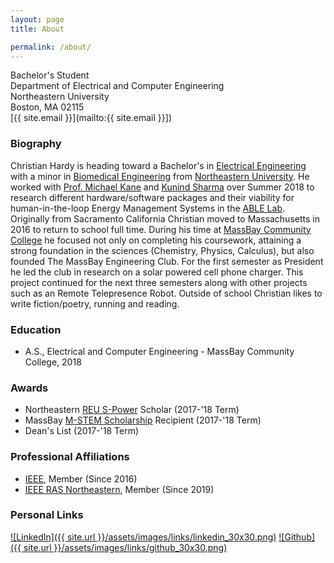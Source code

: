 ```yaml
---
layout: page
title: About

permalink: /about/
---
```


Bachelor's Student <br>
Department of Electrical and Computer Engineering <br>
Northeastern University <br>
Boston, MA 02115 <br>
[{{ site.email }}](mailto:{{ site.email }}]) <br>

### Biography
Christian Hardy is heading toward a Bachelor's in [Electrical Engineering](http://www.ece.neu.edu/degrees/electrical-engineering-bs) with a minor in [Biomedical Engineering](http://www.ece.neu.edu/degrees/biomedical-engineering-minor) from [Northeastern University](http://www.neu.edu/). He worked with [Prof. Michael Kane](http://www.civ.neu.edu/people/kane-michael) and [Kunind Sharma](https://www.linkedin.com/in/kunindsharma) over Summer 2018 to research different hardware/software packages and their viability for human-in-the-loop Energy Management Systems in the [ABLE Lab](https://github.com/NEU-ABLE-LAB).
Originally from Sacramento California Christian moved to Massachusetts in 2016 to return to school full time. During his time at [MassBay Community College](https://www.massbay.edu/) he focused not only on completing his coursework, attaining a strong foundation in the sciences (Chemistry, Physics, Calculus), but also founded The MassBay Engineering Club. For the first semester as President he led the club in research on a solar powered cell phone charger. This project continued for the next three semesters along with other projects such as an Remote Telepresence Robot. Outside of school Christian likes to write fiction/poetry, running and reading.


### Education
- A.S., Electrical and Computer Engineering - MassBay Community College, 2018


### Awards
- Northeastern [REU S-Power](https://www.nsf.gov/awardsearch/showAward?AWD_ID=1757650) Scholar (2017-'18 Term)
- MassBay [M-STEM Scholarship](https://www.nsf.gov/awardsearch/showAward?AWD_ID=1154493) Recipient (2017-'18 Term)
- Dean's List (2017-'18 Term)


### Professional Affiliations
- [IEEE](https://ieee.org), Member (Since 2016)
- [IEEE RAS Northeastern](https://web.northeastern.edu/ieee-ras/), Member (Since 2019)


### Personal Links
[![LinkedIn]({{ site.url }}/assets/images/links/linkedin_30x30.png)](https://www.http://linkedin.com/in/christian-hardy) [![Github]({{ site.url }}/assets/images/links/github_30x30.png)](https://github.com/llyando/)


[bio]: http://www.thisismikekane.com/bio_hardy.php
